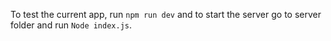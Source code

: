 To test the current app, run `npm run dev` and to start the server go to server folder and run `Node index.js`.
